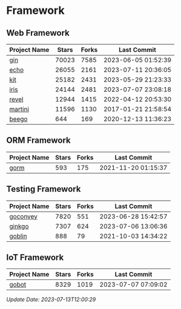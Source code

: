 # Framework

## Web Framework
| Project Name | Stars | Forks | Last Commit |
| ------------ | ----- | ----- | ----------- |
| [gin](https://github.com/gin-gonic/gin) | 70023 | 7585 | 2023-06-05 01:52:39 |
| [echo](https://github.com/labstack/echo) | 26055 | 2161 | 2023-07-11 20:36:05 |
| [kit](https://github.com/go-kit/kit) | 25182 | 2431 | 2023-05-29 21:23:33 |
| [iris](https://github.com/kataras/iris) | 24144 | 2481 | 2023-07-07 23:08:18 |
| [revel](https://github.com/revel/revel) | 12944 | 1415 | 2022-04-12 20:53:30 |
| [martini](https://github.com/go-martini/martini) | 11596 | 1130 | 2017-01-21 21:58:54 |
| [beego](https://github.com/astaxie/beego) | 644 | 169 | 2020-12-13 11:36:23 |

## ORM Framework
| Project Name | Stars | Forks | Last Commit |
| ------------ | ----- | ----- | ----------- |
| [gorm](https://github.com/jinzhu/gorm) | 593 | 175 | 2021-11-20 01:15:37 |

## Testing Framework
| Project Name | Stars | Forks | Last Commit |
| ------------ | ----- | ----- | ----------- |
| [goconvey](https://github.com/smartystreets/goconvey) | 7820 | 551 | 2023-06-28 15:42:57 |
| [ginkgo](https://github.com/onsi/ginkgo) | 7307 | 624 | 2023-07-06 13:06:36 |
| [goblin](https://github.com/franela/goblin) | 888 | 79 | 2021-10-03 14:34:22 |

## IoT Framework
| Project Name | Stars | Forks | Last Commit |
| ------------ | ----- | ----- | ----------- |
| [gobot](https://github.com/hybridgroup/gobot) | 8329 | 1019 | 2023-07-07 07:09:02 |

*Update Date: 2023-07-13T12:00:29*